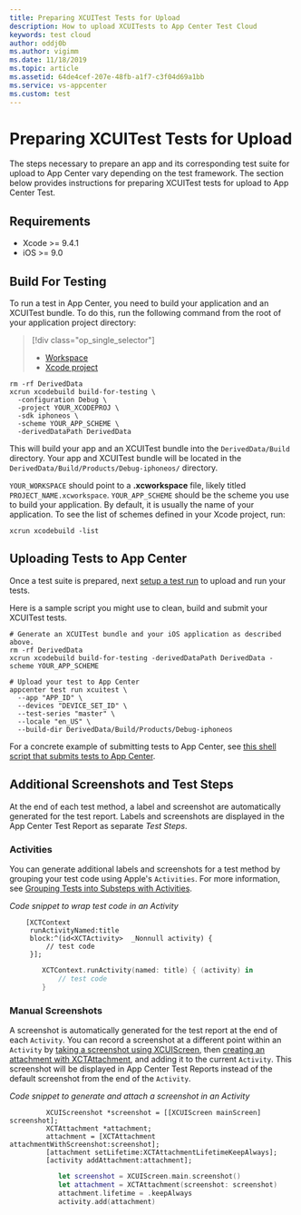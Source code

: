 ```yaml
---
title: Preparing XCUITest Tests for Upload
description: How to upload XCUITests to App Center Test Cloud
keywords: test cloud
author: oddj0b
ms.author: vigimm
ms.date: 11/18/2019
ms.topic: article
ms.assetid: 64de4cef-207e-48fb-a1f7-c3f04d69a1bb
ms.service: vs-appcenter
ms.custom: test
---
```


# Preparing XCUITest Tests for Upload

The steps necessary to prepare an app and its corresponding test suite for upload to App Center vary depending on the test framework. The section below provides instructions for preparing XCUITest tests for upload to App Center Test.

## Requirements

* Xcode >= 9.4.1
* iOS >= 9.0

## Build For Testing

To run a test in App Center, you need to build your application and an XCUITest bundle. To do this, run the following command from the root of your application project directory:

> [!div class="op_single_selector"]
> * [Workspace](./xcuitest/workspace.md)
> * [Xcode project](./xcuitest/project.md)

```shell
rm -rf DerivedData
xcrun xcodebuild build-for-testing \
  -configuration Debug \
  -project YOUR_XCODEPROJ \
  -sdk iphoneos \
  -scheme YOUR_APP_SCHEME \
  -derivedDataPath DerivedData
```

This will build your app and an XCUITest bundle into the `DerivedData/Build` directory. Your app and XCUITest bundle will be located in the `DerivedData/Build/Products/Debug-iphoneos/` directory.

`YOUR_WORKSPACE` should point to a **.xcworkspace** file, likely titled `PROJECT_NAME.xcworkspace`. `YOUR_APP_SCHEME` should be the scheme you use to build your application. By default, it is usually the name of your application. To see the list of schemes defined in your Xcode project, run:

```shell
xcrun xcodebuild -list
```

## Uploading Tests to App Center

Once a test suite is prepared, next [setup a test run](~/test-cloud/starting-a-test-run.md) to upload and run your tests.

Here is a sample script you might use to clean, build and submit your XCUITest tests.

```shell
# Generate an XCUITest bundle and your iOS application as described above.
rm -rf DerivedData
xcrun xcodebuild build-for-testing -derivedDataPath DerivedData -scheme YOUR_APP_SCHEME

# Upload your test to App Center
appcenter test run xcuitest \
  --app "APP_ID" \
  --devices "DEVICE_SET_ID" \
  --test-series "master" \
  --locale "en_US" \
  --build-dir DerivedData/Build/Products/Debug-iphoneos
```
For a concrete example of submitting tests to App Center, see [this shell script that submits tests to App Center](https://github.com/Microsoft/AppCenter-Test-XCUITest-Extensions/blob/master/bin/make/appcenter.sh).

## Additional Screenshots and Test Steps

At the end of each test method, a label and screenshot are automatically generated for the test report. Labels and screenshots are displayed in the App Center Test Report as separate _Test Steps_.

### Activities

You can generate additional labels and screenshots for a test method by grouping your test code using Apple's `Activities`. For more information, see [Grouping Tests into Substeps with Activities](https://developer.apple.com/documentation/xctest/activities_and_attachments/grouping_tests_into_substeps_with_activities).

_Code snippet to wrap test code in an Activity_

```obj-c
    [XCTContext
     runActivityNamed:title
     block:^(id<XCTActivity>  _Nonnull activity) {
         // test code
     }];

```

```swift
        XCTContext.runActivity(named: title) { (activity) in
            // test code
        }
```
### Manual Screenshots

A screenshot is automatically generated for the test report at the end of each `Activity`. You can record a screenshot at a different point within an `Activity` by [taking a screenshot using XCUIScreen](https://developer.apple.com/documentation/xctest/xcuiscreen), then [creating an attachment with XCTAttachment](https://developer.apple.com/documentation/xctest/xctattachment), and adding it to the current `Activity`. This screenshot will be displayed in App Center Test Reports instead of the default screenshot from the end of the `Activity`.

_Code snippet to generate and attach a screenshot in an Activity_

```obj-c
         XCUIScreenshot *screenshot = [[XCUIScreen mainScreen] screenshot];
         XCTAttachment *attachment;
         attachment = [XCTAttachment attachmentWithScreenshot:screenshot];
         [attachment setLifetime:XCTAttachmentLifetimeKeepAlways];
         [activity addAttachment:attachment];
```

```swift
            let screenshot = XCUIScreen.main.screenshot()
            let attachment = XCTAttachment(screenshot: screenshot)
            attachment.lifetime = .keepAlways
            activity.add(attachment)
```
